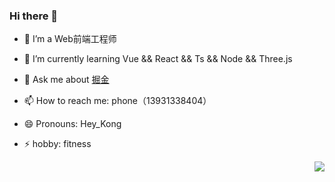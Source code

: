 ### Hi there 👋

  - 🔭 I’m a Web前端工程师
  - 🌱 I’m currently learning Vue && React && Ts && Node && Three.js
  - 💬 Ask me about [掘金](https://juejin.cn/user/219558058663374)
  - 📫 How to reach me: phone（13931338404）
  - 😄 Pronouns: Hey_Kong
  - ⚡ hobby: fitness

    <img align="right" src="https://github-readme-stats.vercel.app/api?username=jzplp&show_icons=true&icon_color=CE1D2D&text_color=718096&bg_color=ffffff&hide_title=true" />



